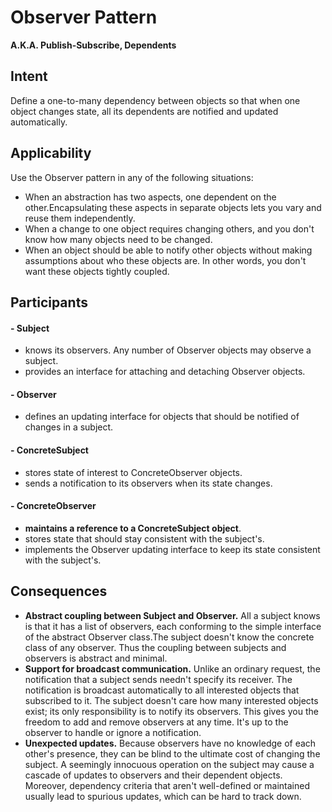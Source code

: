 # Observer Pattern 
**A.K.A. Publish-Subscribe, Dependents**

## Intent
Define a one-to-many dependency between objects so that when one object changes state, all its dependents are notified and updated automatically.

## Applicability
Use the Observer pattern in any of the following situations:
- When an abstraction has two aspects, one dependent on the other.Encapsulating these aspects in separate objects lets you vary and reuse them independently.
- When a change to one object requires changing others, and you don't know how many objects need to be changed.
- When an object should be able to notify other objects without making assumptions about who these objects are. In other words, you don't want these objects tightly coupled.

## Participants
#### - Subject
- knows its observers. Any number of Observer objects may observe a subject.
- provides an interface for attaching and detaching Observer objects.

#### - Observer
- defines an updating interface for objects that should be notified of changes in a subject.

#### - ConcreteSubject
- stores state of interest to ConcreteObserver objects.
- sends a notification to its observers when its state changes.

#### - ConcreteObserver
- **maintains a reference to a ConcreteSubject object**.
- stores state that should stay consistent with the subject's.
- implements the Observer updating interface to keep its state consistent with the subject's.

## Consequences
- **Abstract coupling between Subject and Observer.** All a subject knows is that it has a list of observers, each conforming to the simple interface of the abstract Observer class.The subject doesn't know the concrete class of any observer. Thus the coupling between subjects and observers is abstract and minimal.
- **Support for broadcast communication.** Unlike an ordinary request, the notification that a subject sends needn't specify its receiver. The notification is broadcast automatically to all interested objects that subscribed to it. The subject doesn't care how many interested objects exist; its only responsibility is to notify its observers. This gives you the freedom to add and remove observers at any time. It's up to the observer to handle or ignore a notification.
- **Unexpected updates.** Because observers have no knowledge of each other's presence, they can be blind to the ultimate cost of changing the subject. A seemingly innocuous operation on the subject may cause a cascade of updates to observers and their dependent objects. Moreover, dependency criteria that aren't well-defined or maintained usually lead to spurious updates, which can be hard to track down.


